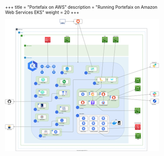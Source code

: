 +++
title = "Portefaix on AWS"
description = "Running Portefaix on Amazon Web Services EKS"
weight = 20
+++

<img src="/docs/images/portefaix-aws.svg"
 alt="Portefaix components"
 class="mt-3 mb-3 rounded">

